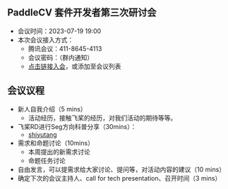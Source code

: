## PaddleCV 套件开发者第三次研讨会

* 会议时间：2023-07-19 19:00
* 本次会议接入方式：
  * 腾讯会议：411-8645-4113
  * 会议密码：（群内通知）
  * [点击链接入会](https://meeting.tencent.com/dm/join-by-code)，或添加至会议列表

## 会议议程
* 新人自我介绍（5 mins）
  * 活动经历，接触飞桨的经历，对我们活动的期待等等。
* 飞桨RD进行Seg方向科普分享（30mins）：
  * [shiyutang](https://github.com/shiyutang)
* 需求和命题讨论（10mins）
  * 本周提出的新需求讨论
  * 命题任务讨论
* 自由发言，可以提需求给大家讨论、提问等，对活动内容的建议（10 mins）
* 确定下次的会议主持人、call for tech presentation、召开时间（3 mins）

